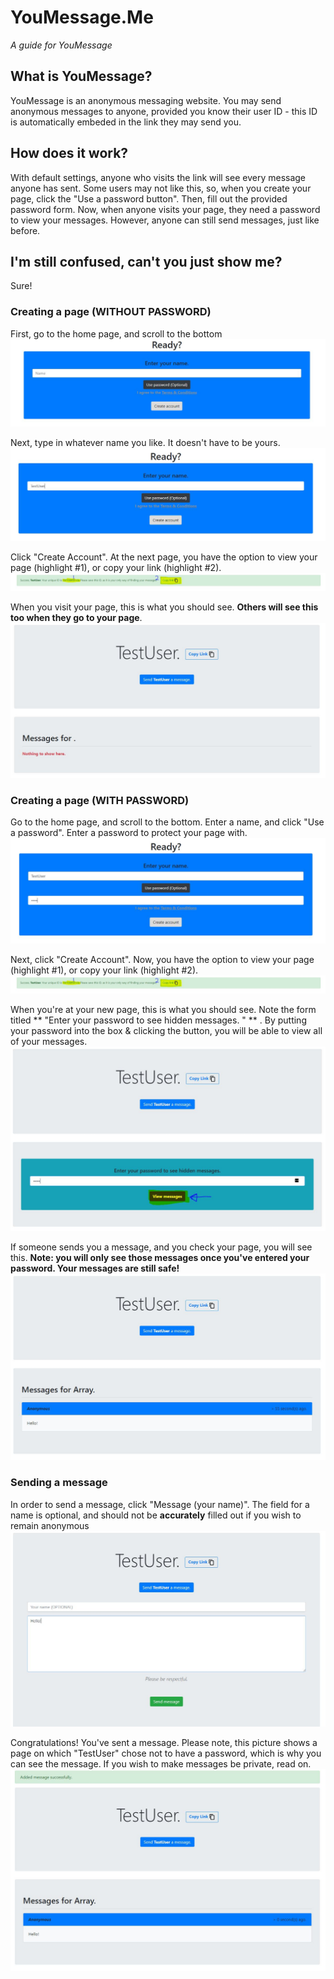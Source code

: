 # YouMessage.Me
*A guide for YouMessage*

## What is YouMessage?
YouMessage is an anonymous messaging website.  You may send anonymous messages to anyone, provided you know their user ID - this ID
is automatically embeded in the link they may send you.  

## How does it work?
With default settings, anyone who visits the link will see every message anyone has sent.  Some users may not like this, so, when you create
your page, click the "Use a password button".  Then, fill out the provided password form.  Now, when anyone visits your page, they need a
password to view your messages.  However, anyone can still send messages, just like before.

## I'm still confused, can't you just show me?
Sure!

### Creating a page (**WITHOUT** PASSWORD)

First, go to the home page, and scroll to the bottom ![Home page](/s1.JPG)

Next, type in whatever name you like.  It doesn't have to be yours. ![Name entered](/s2.JPG)

Click "Create Account".  At the next page, you have the option to view your page (highlight #1), or copy your link (highlight #2).  ![Next page](/s3.JPG)

When you visit your page, this is what you should see.  **Others will see this too when they go to your page**. ![Your page](/s4.JPG)

### Creating a page (**WITH** PASSWORD)

Go to the home page, and scroll to the bottom.  Enter a name, and click "Use a password".  Enter a password to protect your page with. ![Home page](/sa1.JPG)

Next, click "Create Account".  Now, you have the option to view your page (highlight #1), or copy your link (highlight #2). ![New account](/s3.JPG)

When you're at your new page, this is what you should see.  Note the form titled ** "Enter your password to see hidden messages.
" ** .  By putting your password into the box & clicking the button, you will be able to view all of your messages. ![Your page](/sa4.JPG)

If someone sends you a message, and you check your page, you will see this.  **Note: you will only see those messages once you've entered your password.  Your messages are still safe!** ![Viewing a message](/sa5.JPG)

### Sending a message

In order to send a message, click "Message (your name)".  The field for a name is optional, and should not be **accurately** filled out if you wish to remain anonymous ![Sending a message](/s5.JPG)

Congratulations!  You've sent a message.  Please note, this picture shows a page on which "TestUser" chose not to have a password, which is why you can see the message.  If you wish to make messages be private, read on.  ![Message sent](/s6.JPG)
